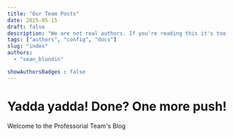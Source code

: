 ```yaml
---
title: "Our Team Posts"
date: 2025-05-15
draft: false
description: "We are not real authors. If you're reading this it's too late."
tags: ["authors", "config", "docs"]
slug: "index"
authors:
  - "sean_blundin"

showAuthorsBadges : false
---
```


# Yadda yadda! Done? One more push!

Welcome to the Professorial Team's Blog

